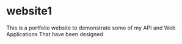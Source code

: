 # website1
This is a portfolio  website to demonstrate some of my API and Web Applications 
That have been designed 
